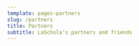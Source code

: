 ```yaml
---
template: pages-partners
slug: /partners
title: Partners
subtitle: LaSchola's partners and friends
---
```

